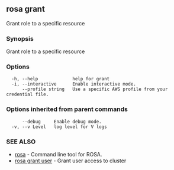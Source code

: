 ## rosa grant

Grant role to a specific resource

### Synopsis

Grant role to a specific resource

### Options

```
  -h, --help             help for grant
  -i, --interactive      Enable interactive mode.
      --profile string   Use a specific AWS profile from your credential file.
```

### Options inherited from parent commands

```
      --debug     Enable debug mode.
  -v, --v Level   log level for V logs
```

### SEE ALSO

* [rosa](rosa.md)	 - Command line tool for ROSA.
* [rosa grant user](rosa_grant_user.md)	 - Grant user access to cluster

